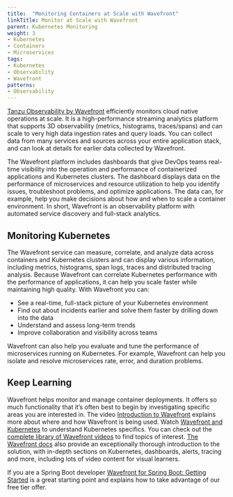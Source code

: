 ```yaml
---
title:  "Monitoring Containers at Scale with Wavefront"
linkTitle: Monitor at Scale with Wavefront
parent: Kubernetes Monitoring
weight: 3 
- Kubernetes
- Containers
- Microservices
tags:
- Kubernetes
- Observability
- Wavefront
patterns:
- Observability
---
```


[Tanzu Observability by Wavefront](https://tanzu.vmware.com/observability) efficiently monitors cloud native operations at scale. It is a high-performance streaming analytics platform that supports 3D observability (metrics, histograms, traces/spans) and can scale to very high data ingestion rates and query loads. You can collect data from many services and sources across your entire application stack, and can look at details for earlier data collected by Wavefront.

 The Wavefront platform includes dashboards that give DevOps teams real-time visibility into the operation and performance of containerized applications and Kubernetes clusters. The dashboard displays data on the performance of microservices and resource utilization to help you identify issues, troubleshoot problems, and optimize applications. The data can, for example, help you make decisions about how and when to scale a container environment. In short, Wavefront is an observability platform with automated service discovery and full-stack analytics.

## Monitoring Kubernetes 

The Wavefront service can measure, correlate, and analyze data across containers and Kubernetes clusters and can display various information, including metrics, histograms, span logs, traces and distributed tracing analysis. 
Because Wavefront can correlate Kubernetes performance with the performance of applications, it can help you scale faster while maintaining high quality. With Wavefront you can:

* See a real-time, full-stack picture of your Kubernetes environment
* Find out about incidents earlier and solve them faster by drilling down into the data
* Understand and assess long-term trends
* Improve collaboration and visibility across teams

Wavefront can also help you evaluate and tune the performance of microservices running on Kubernetes. For example, Wavefront can help you isolate and resolve microservices rate, error, and duration problems.

## Keep Learning

Wavefront helps monitor and manage container deployments. It offers so much functionality that it’s often best to begin by investigating specific areas you are interested in. The video [Introduction to Wavefront](https://tanzu.vmware.com/content/vmware-tanzu-observability-by-wavefront-videos/introduction-to-wavefront) explains more about where and how Wavefront is being used. Watch [Wavefront and Kubernetes](https://tanzu.vmware.com/content/vmware-tanzu-observability-by-wavefront-videos/wavefront-and-kubernetes) to understand Kubernetes specifics. You can check out the [complete library of Wavefront videos](https://tanzu.vmware.com/content/vmware-tanzu-observability-by-wavefront-videos) to find topics of interest. [The Wavefront docs](https://docs.wavefront.com/index.html) also provide an exceptionally thorough introduction to the solution, with in-depth sections on Kubernetes, dashboards, alerts, tracing and more, including lots of video content for visual learners.

If you are a Spring Boot developer [Wavefront for Spring Boot: Getting Started](/guides/spring/spring-wavefront-gs/) is a great starting point and explains how to take advantage of our free tier offer.








